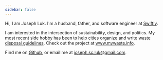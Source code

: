 ```yaml
---
sidebar: false
---
```

Hi, I am Joseph Luk. I'm a husband, father, and software engineer at [Swiftly](https://www.goswift.ly).

I am interested in the intersection of sustainability, design, and politics. My most recent side hobby has been to help cities organize and write [waste disposal guidelines](https://www.indiehackers.com/post/helping-cities-organize-and-write-waste-recycling-compost-disposal-guidelines-af9b5da5bd). Check out the project at www.mywaste.info.

Find me on [Github](https://www.github.com/lukkyjoe), or email me at <joseph.sc.luk@gmail.com>.